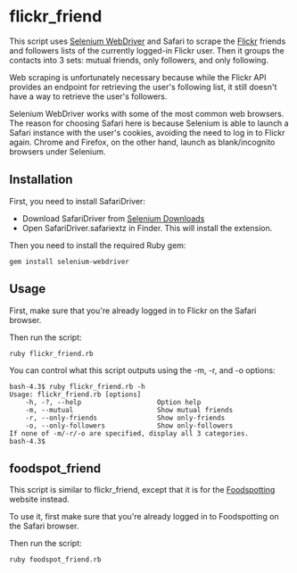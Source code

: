 # flickr\_friend

This script uses [Selenium WebDriver](http://www.seleniumhq.org/) and Safari to
scrape the [Flickr](https://www.flickr.com) friends and followers lists of the
currently logged-in Flickr user. Then it groups the contacts into 3 sets:
mutual friends, only followers, and only following.

Web scraping is unfortunately necessary because while the Flickr API provides
an endpoint for retrieving the user's following list, it still doesn't have a
way to retrieve the user's followers.

Selenium WebDriver works with some of the most common web browsers. The reason
for choosing Safari here is because Selenium is able to launch a Safari
instance with the user's cookies, avoiding the need to log in to Flickr again.
Chrome and Firefox, on the other hand, launch as blank/incognito browsers under
Selenium.

## Installation

First, you need to install SafariDriver:

* Download SafariDriver from [Selenium Downloads](http://www.seleniumhq.org/download/)
* Open SafariDriver.safariextz in Finder. This will install the extension.

Then you need to install the required Ruby gem:

    gem install selenium-webdriver

## Usage

First, make sure that you're already logged in to Flickr on the Safari browser.

Then run the script:

    ruby flickr_friend.rb

You can control what this script outputs using the -m, -r, and -o options:

    bash-4.3$ ruby flickr_friend.rb -h
    Usage: flickr_friend.rb [options]
        -h, -?, --help                   Option help
        -m, --mutual                     Show mutual friends
        -r, --only-friends               Show only-friends
        -o, --only-followers             Show only-followers
    If none of -m/-r/-o are specified, display all 3 categories.
    bash-4.3$

## foodspot\_friend

This script is similar to flickr\_friend, except that it is for the
[Foodspotting](http://www.foodspotting.com) website instead.

To use it, first make sure that you're already logged in to Foodspotting on the
Safari browser.

Then run the script:

    ruby foodspot_friend.rb


